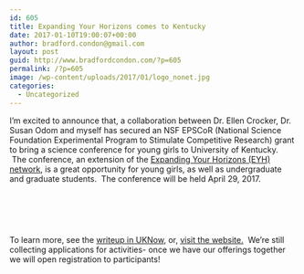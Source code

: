 ```yaml
---
id: 605
title: Expanding Your Horizons comes to Kentucky
date: 2017-01-10T19:00:07+00:00
author: bradford.condon@gmail.com
layout: post
guid: http://www.bradfordcondon.com/?p=605
permalink: /?p=605
image: /wp-content/uploads/2017/01/logo_nonet.jpg
categories:
  - Uncategorized
---
```

I&#8217;m excited to announce that, a collaboration between Dr. Ellen Crocker, Dr. Susan Odom and myself has secured an NSF EPSCoR (National Science Foundation Experimental Program to Stimulate Competitive Research) grant to bring a science conference for young girls to University of Kentucky.  The conference, an extension of the [Expanding Your Horizons (EYH) network](http://www.eyhn.org/), is a great opportunity for young girls, as well as undergraduate and graduate students.  The conference will be held April 29, 2017.

&nbsp;

<img class="aligncenter size-full wp-image-606" src="https://i0.wp.com/www.bradfordcondon.com/wp-content/uploads/2017/01/logo_nonet.jpg?fit=230%2C118" alt="" data-recalc-dims="1" />

&nbsp;

To learn more, see the [writeup in UKNow](http://uknow.uky.edu/campus-news/uk-host-stem-conference-middle-school-girls-april-29), or, [visit the website.](http://www.expandingyourhorizons.org/conferences/UKLex/)  We&#8217;re still collecting applications for activities- once we have our offerings together we will open registration to participants!

&nbsp;

&nbsp;